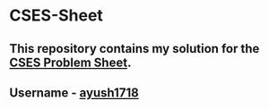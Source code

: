 # CSES-Sheet
## This repository contains my solution for the [CSES Problem Sheet](https://cses.fi/problemset/).
## Username - [ayush1718](https://cses.fi/problemset/user/279423/)
